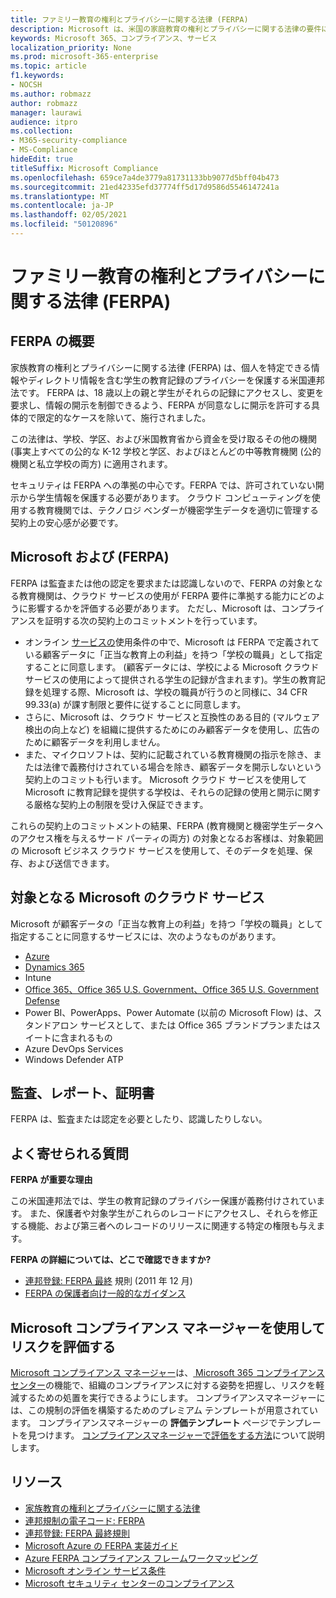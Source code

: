 ```yaml
---
title: ファミリー教育の権利とプライバシーに関する法律 (FERPA)
description: Microsoft は、米国の家庭教育の権利とプライバシーに関する法律の要件に適合しています。
keywords: Microsoft 365、コンプライアンス、サービス
localization_priority: None
ms.prod: microsoft-365-enterprise
ms.topic: article
f1.keywords:
- NOCSH
ms.author: robmazz
author: robmazz
manager: laurawi
audience: itpro
ms.collection:
- M365-security-compliance
- MS-Compliance
hideEdit: true
titleSuffix: Microsoft Compliance
ms.openlocfilehash: 659ce7a4de3779a81731133bb9077d5bff04b473
ms.sourcegitcommit: 21ed42335efd37774ff5d17d9586d5546147241a
ms.translationtype: MT
ms.contentlocale: ja-JP
ms.lasthandoff: 02/05/2021
ms.locfileid: "50120896"
---
```

# <a name="family-educational-rights-and-privacy-act-ferpa"></a>ファミリー教育の権利とプライバシーに関する法律 (FERPA)

## <a name="ferpa-overview"></a>FERPA の概要

家族教育の権利とプライバシーに関する法律 (FERPA) は、個人を特定できる情報やディレクトリ情報を含む学生の教育記録のプライバシーを保護する米国連邦法です。 FERPA は、18 歳以上の親と学生がそれらの記録にアクセスし、変更を要求し、情報の開示を制御できるよう、FERPA が同意なしに開示を許可する具体的で限定的なケースを除いて、施行されました。

この法律は、学校、学区、および米国教育省から資金を受け取るその他の機関 (事実上すべての公的な K-12 学校と学区、およびほとんどの中等教育機関 (公的機関と私立学校の両方) に適用されます。

セキュリティは FERPA への準拠の中心です。FERPA では、許可されていない開示から学生情報を保護する必要があります。 クラウド コンピューティングを使用する教育機関では、テクノロジ ベンダーが機密学生データを適切に管理する契約上の安心感が必要です。

## <a name="microsoft-and-ferpa"></a>Microsoft および (FERPA)

FERPA は監査または他の認定を要求または認識しないので、FERPA の対象となる教育機関は、クラウド サービスの使用が FERPA 要件に準拠する能力にどのように影響するかを評価する必要があります。 ただし、Microsoft は、コンプライアンスを証明する次の契約上のコミットメントを行っています。

- オンライン [サービスの](https://aka.ms/Online-Services-Terms)使用条件の中で、Microsoft は FERPA で定義されている顧客データに「正当な教育上の利益」を持つ「学校の職員」として指定することに同意します。 (顧客データには、学校による Microsoft クラウド サービスの使用によって提供される学生の記録が含まれます)。学生の教育記録を処理する際、Microsoft は、学校の職員が行うのと同様に、34 CFR 99.33(a) が課す制限と要件に従することに同意します。
- さらに、Microsoft は、クラウド サービスと互換性のある目的 (マルウェア検出の向上など) を組織に提供するためにのみ顧客データを使用し、広告のために顧客データを利用しません。
- また、マイクロソフトは、契約に記載されている教育機関の指示を除き、または法律で義務付けされている場合を除き、顧客データを開示しないという契約上のコミットも行います。 Microsoft クラウド サービスを使用して Microsoft に教育記録を提供する学校は、それらの記録の使用と開示に関する厳格な契約上の制限を受け入保証できます。

これらの契約上のコミットメントの結果、FERPA (教育機関と機密学生データへのアクセス権を与えるサード パーティの両方) の対象となるお客様は、対象範囲の Microsoft ビジネス クラウド サービスを使用して、そのデータを処理、保存、および送信できます。

## <a name="microsoft-in-scope-cloud-services"></a>対象となる Microsoft のクラウド サービス

Microsoft が顧客データの「正当な教育上の利益」を持つ「学校の職員」として指定することに同意するサービスには、次のようなものがあります。

- [Azure](https://aka.ms/AzureCompliance)
- [Dynamics 365](https://aka.ms/d365-compliance-list)
- Intune
- [Office 365、Office 365 U.S. Government、Office 365 U.S. Government Defense](https://go.microsoft.com/fwlink/p/?LinkID=2077751)
- Power BI、PowerApps、Power Automate (以前の Microsoft Flow) は、スタンドアロン サービスとして、または Office 365 ブランドプランまたはスイートに含まれるもの
- Azure DevOps Services
- Windows Defender ATP

## <a name="audits-reports-and-certificates"></a>監査、レポート、証明書

FERPA は、監査または認定を必要としたり、認識したりしない。

## <a name="frequently-asked-questions"></a>よく寄せられる質問

**FERPA が重要な理由**

この米国連邦法では、学生の教育記録のプライバシー保護が義務付けされています。 また、保護者や対象学生がこれらのレコードにアクセスし、それらを修正する機能、および第三者へのレコードのリリースに関連する特定の権限も与えます。

**FERPA の詳細については、どこで確認できますか?**

- [連邦登録: FERPA 最終](https://aka.ms/ferpa-reg) 規則 (2011 年 12 月)
- [FERPA の保護者向け一般的なガイダンス](https://www2.ed.gov/policy/gen/guid/fpco/ferpa/parents.html)

## <a name="use-microsoft-compliance-manager-to-assess-your-risk"></a>Microsoft コンプライアンス マネージャーを使用してリスクを評価する

[Microsoft コンプライアンス マネージャー](/microsoft-365/compliance/compliance-manager)は、[ Microsoft 365 コンプライアンス センター](/microsoft-365/compliance/microsoft-365-compliance-center)の機能で、組織のコンプライアンスに対する姿勢を把握し、リスクを軽減するための処置を実行できるようにします。 コンプライアンスマネージャーには、この規制の評価を構築するためのプレミアム テンプレートが用意されています。 コンプライアンスマネージャーの **評価テンプレート** ページでテンプレートを見つけます。 [コンプライアンスマネージャーで評価をする方法](/microsoft-365/compliance/compliance-manager-assessments)について説明します。

## <a name="resources"></a>リソース

- [家族教育の権利とプライバシーに関する法律](https://www.ed.gov/policy/gen/guid/fpco/ferpa/index.html)
- [連邦規制の電子コード: FERPA](https://aka.ms/FERPA-GPO)
- [連邦登録: FERPA 最終規則](https://aka.ms/ferpa-reg)
- [Microsoft Azure の FERPA 実装ガイド](https://aka.ms/azureferpa)
- [Azure FERPA コンプライアンス フレームワークマッピング](https://aka.ms/AzureFERPAMapping)
- [Microsoft オンライン サービス条件](https://aka.ms/Online-Services-Terms)
- [Microsoft セキュリティ センターのコンプライアンス](https://www.microsoft.com/trust-center/compliance/compliance-overview)
